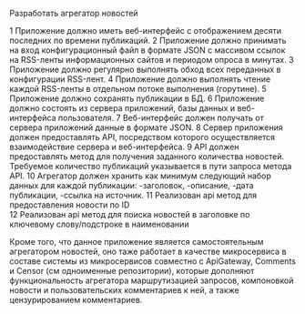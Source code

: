 Разработать агрегатор новостей 

1	Приложение должно иметь веб-интерфейс с отображением десяти последних по времени публикаций.
2	Приложение должно принимать на вход конфигурационный файл в формате JSON с массивом ссылок на RSS-ленты информационных сайтов и периодом опроса в минутах.
3	Приложение должно регулярно выполнять обход всех переданных в конфигурации RSS-лент.
4	Приложение должно выполнять чтение каждой RSS-ленты в отдельном потоке выполнения (горутине).
5	Приложение должно сохранять публикации в БД.
6	Приложение должно состоять из сервера приложений, базы данных и веб-интерфейса пользователя.
7	Веб-интерфейс должен получать от сервера приложений данные в формате JSON.
8	Сервер приложения должен предоставлять API, посредством которого осуществляется взаимодействие сервера и веб-интерфейса.
9	API должен предоставлять метод для получения заданного количества новостей. Требуемое количество публикаций указывается в пути запроса метода API.
10	Агрегатор должен хранить как минимум следующий набор данных для каждой публикации:
    -заголовок,
    -описание,
    -дата публикации,
    -ссылка на источник.
11 Реализован api метод для предоставления новости по ID   
12 Реализован api метод для поиска новостей в заголовке по ключевому слову/подстроке в наименовании

Кроме того, что данное приложение является самостоятельным агрегатором новостей, оно таже работает в качестве микросервиса в составе
системы из микросервисов совместно с ApiGateway, Comments и Censor (см одноименные репозитории), которые дополняют функциональность агрегатора
маршрутизацией запросов, компоновкой новости и пользовательских комментариев к ней, а также цензурированием комментариев.


